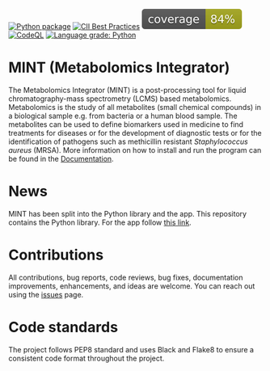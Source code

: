 [![Python package](https://github.com/lewisresearchgroup/ms-mint/actions/workflows/pythonpackage.yml/badge.svg)](https://github.com/sorenwacker/ms-mint/actions/workflows/pythonpackage.yml)
[![CII Best Practices](https://bestpractices.coreinfrastructure.org/projects/5178/badge)](https://bestpractices.coreinfrastructure.org/projects/5178)
![](images/coverage.svg)
[![CodeQL](https://github.com/lewisresearchgroup/ms-mint/actions/workflows/codeql-analysis.yml/badge.svg)](https://github.com/lewisresearchgroup/ms-mint/actions/workflows/codeql-analysis.yml)
[![Language grade: Python](https://img.shields.io/lgtm/grade/python/g/LewisResearchGroup/ms-mint.svg?logo=lgtm&logoWidth=18)](https://lgtm.com/projects/g/LewisResearchGroup/ms-mint/context:python)


# MINT (Metabolomics Integrator)

The Metabolomics Integrator (MINT) is a post-processing tool for liquid chromatography-mass spectrometry (LCMS) based metabolomics. 
Metabolomics is the study of all metabolites (small chemical compounds) in a biological sample e.g. from bacteria or a human blood sample. 
The metabolites can be used to define biomarkers used in medicine to find treatments for diseases or for the development of diagnostic tests 
or for the identification of pathogens such as methicillin resistant _Staphylococcus aureus_ (MRSA). 
More information on how to install and run the program can be found in the [Documentation](https://lewisresearchgroup.github.io/ms-mint/).

# News

MINT has been split into the Python library and the app. This repository contains the Python library. For the app follow [this link](https://github.com/LewisResearchGroup/ms-mint-app).

# Contributions

All contributions, bug reports, code reviews, bug fixes, documentation improvements, enhancements, and ideas are welcome.
You can reach out using the [issues](https://github.com/LewisResearchGroup/ms-mint/issues) page.


# Code standards

The project follows PEP8 standard and uses Black and Flake8 to ensure a consistent code format throughout the project.